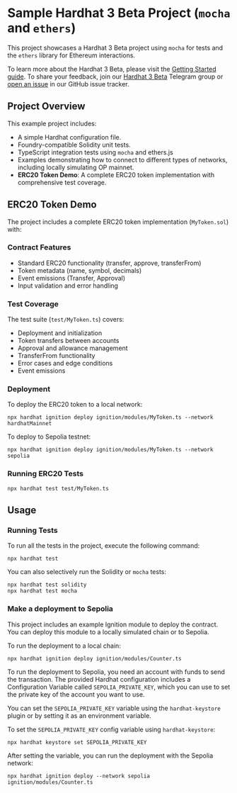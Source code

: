 # Sample Hardhat 3 Beta Project (`mocha` and `ethers`)

This project showcases a Hardhat 3 Beta project using `mocha` for tests and the `ethers` library for Ethereum interactions.

To learn more about the Hardhat 3 Beta, please visit the [Getting Started guide](https://hardhat.org/docs/getting-started#getting-started-with-hardhat-3). To share your feedback, join our [Hardhat 3 Beta](https://hardhat.org/hardhat3-beta-telegram-group) Telegram group or [open an issue](https://github.com/NomicFoundation/hardhat/issues/new) in our GitHub issue tracker.

## Project Overview

This example project includes:

- A simple Hardhat configuration file.
- Foundry-compatible Solidity unit tests.
- TypeScript integration tests using `mocha` and ethers.js
- Examples demonstrating how to connect to different types of networks, including locally simulating OP mainnet.
- **ERC20 Token Demo**: A complete ERC20 token implementation with comprehensive test coverage.

## ERC20 Token Demo

The project includes a complete ERC20 token implementation (`MyToken.sol`) with:

### Contract Features
- Standard ERC20 functionality (transfer, approve, transferFrom)
- Token metadata (name, symbol, decimals)
- Event emissions (Transfer, Approval)
- Input validation and error handling

### Test Coverage
The test suite (`test/MyToken.ts`) covers:
- Deployment and initialization
- Token transfers between accounts
- Approval and allowance management
- TransferFrom functionality
- Error cases and edge conditions
- Event emissions

### Deployment
To deploy the ERC20 token to a local network:
```shell
npx hardhat ignition deploy ignition/modules/MyToken.ts --network hardhatMainnet
```

To deploy to Sepolia testnet:
```shell
npx hardhat ignition deploy ignition/modules/MyToken.ts --network sepolia
```

### Running ERC20 Tests
```shell
npx hardhat test test/MyToken.ts
```

## Usage

### Running Tests

To run all the tests in the project, execute the following command:

```shell
npx hardhat test
```

You can also selectively run the Solidity or `mocha` tests:

```shell
npx hardhat test solidity
npx hardhat test mocha
```

### Make a deployment to Sepolia

This project includes an example Ignition module to deploy the contract. You can deploy this module to a locally simulated chain or to Sepolia.

To run the deployment to a local chain:

```shell
npx hardhat ignition deploy ignition/modules/Counter.ts
```

To run the deployment to Sepolia, you need an account with funds to send the transaction. The provided Hardhat configuration includes a Configuration Variable called `SEPOLIA_PRIVATE_KEY`, which you can use to set the private key of the account you want to use.

You can set the `SEPOLIA_PRIVATE_KEY` variable using the `hardhat-keystore` plugin or by setting it as an environment variable.

To set the `SEPOLIA_PRIVATE_KEY` config variable using `hardhat-keystore`:

```shell
npx hardhat keystore set SEPOLIA_PRIVATE_KEY
```

After setting the variable, you can run the deployment with the Sepolia network:

```shell
npx hardhat ignition deploy --network sepolia ignition/modules/Counter.ts
```
